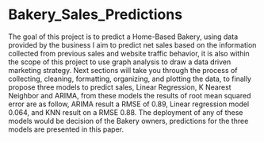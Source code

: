 # Bakery_Sales_Predictions

The goal of this project is to predict a Home-Based Bakery, using data provided by the business I aim to predict net sales based on the information collected from previous sales and website traffic behavior, it is also within the scope of this project to use graph analysis to draw a data driven marketing strategy. Next sections will take you through the process of collecting, cleaning, formatting, organizing, and plotting the data, to finally propose three models to predict sales, Linear Regression, K Nearest Neighbor and ARIMA, from these models the results of root mean squared error are as follow, ARIMA result a RMSE of 0.89, Linear regression model 0.064, and KNN result on a RMSE 0.88. The deployment of any of these models would be decision of the Bakery owners, predictions for the three models are presented in this paper.

